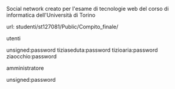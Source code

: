 Social network creato per l'esame di tecnologie web del corso di informatica
dell'Università di Torino



url: studenti/st127081/Public/Compito_finale/


utenti

unsigned:password
tiziaseduta:password
tizioaria:password
ziaocchio:password

amministratore

unsigned:password
